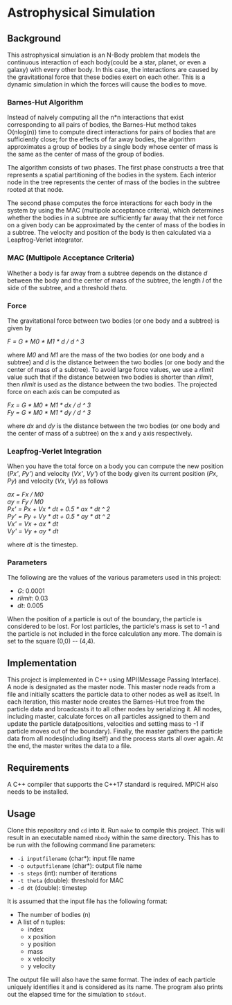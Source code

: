 # Astrophysical Simulation

## Background

This astrophysical simulation is an N-Body problem that models the continuous interaction of each body(could be a star, planet, or even a galaxy) with every other body. In this case, the interactions are caused by the gravitational force that these bodies exert on each other. This is a dynamic simulation in which the forces will cause the bodies to move.

### Barnes-Hut Algorithm

Instead of naively computing all the n*n interactions that exist corresponding to all pairs of bodies, the Barnes-Hut method takes O(nlog(n)) time to compute direct interactions for pairs of bodies that are sufficiently close; for the effects of far away bodies, the algorithm approximates a group of bodies by a single body whose center of mass is the same as the center of mass of the group of bodies.

The algorithm consists of two phases. The first phase constructs a tree that represents a spatial partitioning of the bodies in the system. Each interior node in the tree represents the center of mass of the bodies in the subtree rooted at that node. 

The second phase computes the force interactions for each body in the system by using the MAC (multipole acceptance criteria), which determines whether the bodies in a subtree are sufficiently far away that their net force on a given body can be approximated by the center of mass of the bodies in a subtree. The velocity and position of the body is then calculated via a Leapfrog-Verlet integrator.

### MAC (Multipole Acceptance Criteria)

Whether a body is far away from a subtree depends on the distance *d* between the body and the center of mass of the subtree, the length *l* of the side of the subtree, and a threshold *theta*.

### Force

The gravitational force between two bodies (or one body and a subtree) is given by

*F = G \* M0 \* M1 \* d / d ^ 3*

where *M0* and *M1* are the mass of the two bodies (or one body and a subtree) and *d* is the distance between the two bodies (or one body and the center of mass of a subtree). To avoid large force values, we use a *rlimit* value such that if the distance between two bodies is shorter than *rlimit*, then *rlimit* is used as the distance between the two bodies. The projected force on each axis can be computed as

*Fx = G \* M0 \* M1 \* dx / d ^ 3*  
*Fy = G \* M0 \* M1 \* dy / d ^ 3*

where *dx* and *dy* is the distance between the two bodies (or one body and the center of mass of a subtree) on the x and y axis respectively.

### Leapfrog-Verlet Integration

When you have the total force on a body you can compute the new position (*Px'*, *Py'*) and velocity (*Vx'*, *Vy'*) of the body given its current position (*Px*, *Py*) and velocity (*Vx*, *Vy*) as follows

*ax = Fx / M0*  
*ay = Fy / M0*  
*Px' = Px + Vx \* dt + 0.5 \* ax \* dt ^ 2*  
*Py' = Py + Vy \* dt + 0.5 \* ay \* dt ^ 2*  
*Vx' = Vx + ax \* dt*   
*Vy' = Vy + ay \* dt*

where *dt* is the timestep.

### Parameters

The following are the values of the various parameters used in this project:

- *G*: 0.0001
- *rlimit*: 0.03
- *dt*: 0.005

When the position of a particle is out of the boundary, the particle is considered to be lost. For lost particles, the particle's mass is set to -1 and the particle is not included in the force calculation any more. The domain is set to the square (0,0) -- (4,4).

## Implementation

This project is implemented in C++ using MPI(Message Passing Interface). A node is designated as the master node. This master node reads from a file and initially scatters the particle data to other nodes as well as itself. In each iteration, this master node creates the Barnes-Hut tree from the particle data and broadcasts it to all other nodes by serializing it. All nodes, including master, calculate forces on all particles assigned to them and update the particle data(positions, velocities and setting mass to -1 if particle moves out of the boundary). Finally, the master gathers the particle data from all nodes(including itself) and the process starts all over again. At the end, the master writes the data to a file.

## Requirements

A C++ compiler that supports the C++17 standard is required. MPICH also needs to be installed.

## Usage

Clone this repository and `cd` into it. Run `make` to compile this project. This will result in an executable named `nbody` within the same directory. This has to be run with the following command line parameters:

- `-i inputfilename` (char*): input file name
- `-o outputfilename` (char*): output file name
- `-s steps` (int): number of iterations
- `-t theta` (double): threshold for MAC
- `-d dt` (double): timestep

It is assumed that the input file has the following format:

- The number of bodies (n)
- A list of n tuples:
    - index
    - x position
    - y position
    - mass
    - x velocity
    - y velocity

The output file will also have the same format. The index of each particle uniquely identifies it and is considered as its name. The program also prints out the elapsed time for the simulation to `stdout`.